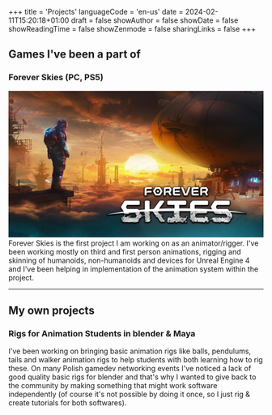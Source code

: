 +++
title = 'Projects'
languageCode = 'en-us'
date = 2024-02-11T15:20:18+01:00
draft = false
showAuthor = false
showDate = false
showReadingTime = false
showZenmode = false
sharingLinks = false
+++

## Games I've been a part of
### Forever Skies (PC, PS5)
![Forever Skies main logo](/images/foreverskiesmain.jpg "[Forever Skies](https://store.steampowered.com/app/1641960/Forever_Skies/_) - Animation & Rigging")
Forever Skies is the first project I am working on as an animator/rigger. I've been working mostly on third and first person animations, rigging and skinning of humanoids, non-humanoids
and devices for Unreal Engine 4 and I've been helping in implementation of the animation system within the project.

---

## My own projects
###  Rigs for Animation Students in blender & Maya

I've been working on bringing basic animation rigs like balls, pendulums, tails and walker animation rigs to help students with both learning how to rig these.
On many Polish gamedev networking events I've noticed a lack of good quality basic rigs for blender and that's why I wanted to give back to the community by making
something that might work software independently (of course it's not possible by doing it once, so I just rig & create tutorials for both softwares).